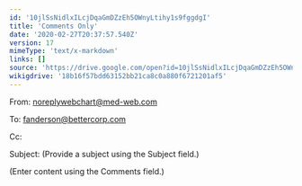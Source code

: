```yaml
---
id: '10jlSsNidlxILcjDqaGmDZzEh5OWnyLtihy1s9fggdgI'
title: 'Comments Only'
date: '2020-02-27T20:37:57.540Z'
version: 17
mimeType: 'text/x-markdown'
links: []
source: 'https://drive.google.com/open?id=10jlSsNidlxILcjDqaGmDZzEh5OWnyLtihy1s9fggdgI'
wikigdrive: '18b16f57bdd63152bb21ca8c0a880f6721201af5'
---
```

From: noreplywebchart@med-web.com

To: fanderson@bettercorp.com

Cc:

Subject: (Provide a subject using the Subject field.)

(Enter content using the Comments field.)
